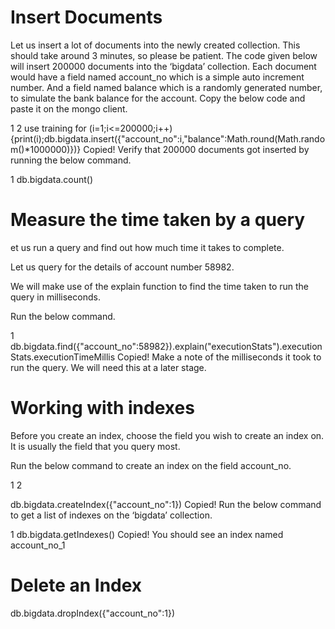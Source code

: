 # Insert Documents

Let us insert a lot of documents into the newly created collection.
This should take around 3 minutes, so please be patient.
The code given below will insert 200000 documents into the ‘bigdata’ collection.
Each document would have a field named account_no which is a simple auto increment number.
And a field named balance which is a randomly generated number, to simulate the bank balance for the account.
Copy the below code and paste it on the mongo client.

1
2
use training
for (i=1;i<=200000;i++){print(i);db.bigdata.insert({"account_no":i,"balance":Math.round(Math.random()*1000000)})}
Copied!
Verify that 200000 documents got inserted by running the below command.

1
db.bigdata.count()

# Measure the time taken by a query

et us run a query and find out how much time it takes to complete.

Let us query for the details of account number 58982.

We will make use of the explain function to find the time taken to run the query in milliseconds.

Run the below command.

1
db.bigdata.find({"account_no":58982}).explain("executionStats").executionStats.executionTimeMillis
Copied!
Make a note of the milliseconds it took to run the query. We will need this at a later stage.


# Working with indexes 

Before you create an index, choose the field you wish to create an index on. It is usually the field that you query most.

Run the below command to create an index on the field account_no.

1
2
    
db.bigdata.createIndex({"account_no":1})
Copied!
Run the below command to get a list of indexes on the ‘bigdata’ collection.

1
db.bigdata.getIndexes()
Copied!
You should see an index named account_no_1

# Delete an Index

db.bigdata.dropIndex({"account_no":1})

